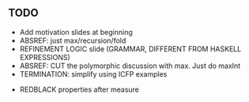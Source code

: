 TODO
----

+ Add motivation slides at beginning
+ ABSREF: just max/recursion/fold
+ REFINEMENT LOGIC slide (GRAMMAR, DIFFERENT FROM HASKELL EXPRESSIONS)
+ ABSREF: CUT the polymorphic discussion with max. Just do maxInt
+ TERMINATION: simplify using ICFP examples

- REDBLACK properties after measure

